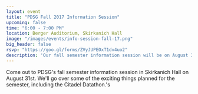 ```yaml
---
layout: event
title: "PDSG Fall 2017 Information Session"
upcoming: false
time: "6:00 - 7:00 PM"
location: Berger Auditorium, Skirkanich Hall
image: "/images/events/info-session-fall-17.png"
big_header: false
rsvp: "https://goo.gl/forms/ZVyJUPEOxT1dv4uo2"
description: 'Our fall semester information session will be on August 31st from 6-7PM. Come to hear about the great things happening with Penn Data Science Group this year!'
---
```


Come out to PDSG's fall semester information session in Skirkanich Hall on August 31st. We'll go over some of the exciting things planned for the semester, including the Citadel Datathon.'s
